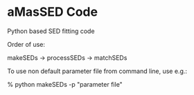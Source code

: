 aMasSED Code
=======

Python based SED fitting code

Order of use:

makeSEDs -> processSEDs -> matchSEDs

To use non default parameter file from command line, use e.g.:

% python makeSEDs -p "parameter file"

